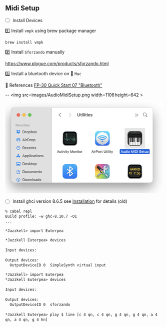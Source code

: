 ## Midi Setup

- [ ] Install Devices

:one: Install `vmpk` using brew package manager

```
brew install vmpk
```

:two: Install `Sforzando` manually

https://www.plogue.com/products/sforzando.html

:three: Install a bluetooth device on :apple: `Mac`


:bookmark: References [FP-30 Quick Start 07 "Bluetooth"](https://www.youtube.com/watch?v=OtDxVKbbnFo&t=22s)





-- <img src=images/AudioMidiSetup.png width=1106 height=642 > </img>

![image](images/AudioMidiSetup.png)


- [ ] Install ghci version 8.6.5 see [Installation](http://www.euterpea.com/download-and-installation/) for details (old)

```
% cabal repl
Build profile: -w ghc-8.10.7 -O1
...
```

```
*Jazzkell> import Euterpea
```

```
*Jazzkell Euterpea> devices

Input devices: 

Output devices: 
  OutputDeviceID 0	SimpleSynth virtual input
```


```
*Jazzkell> import Euterpea
*Jazzkell Euterpea> devices

Input devices: 

Output devices: 
  OutputDeviceID 0	sforzando

*Jazzkell Euterpea> play $ line [c 4 qn, c 4 qn, g 4 qn, g 4 qn, a 4 qn, a 4 qn, g 4 hn]
```


